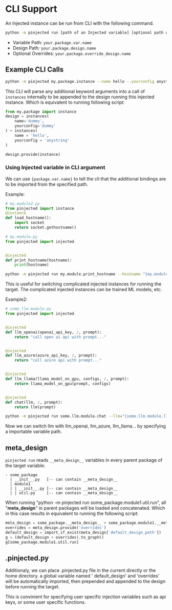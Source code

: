 # CLI Support

An Injected instance can be run from CLI with the following command.

```bash
python -m pinjected run [path of an Injected variable] [optional path of a Design variable] [Optional overrides for a design] --additional-bindings
```

- Variable Path: `your.package.var.name`
- Design Path: `your.package.design.name`
- Optional Overrides: `your.package.override_design.name`

## Example CLI Calls

```bash
python -m pinjected my.package.instance --name hello --yourconfig anystring
```

This CLI will parse any additional keyword arguments into a call of `instances` internally to be appended to the design
running this injected instance.
Which is equivalent to running following script:

```python
from my.package import instance
design = instances(
    name='dummy',
    yourconfig='dummy'
) + instances(
    name = 'hello',
    yourconfig = 'anystring'
)

design.provide(instance)
```

### Using Injected variable in CLI argument
We can use `{package.var.name}` to tell the cli that the additional bindings are to be imported from the specified path.

Example:

```python
# my.module2.py
from pinjected import instance
@instance
def load_hostname():
    import socket
    return socket.gethostname()
```

```python
# my.module.py
from pinjected import injected


@injected
def print_hostname(hostname):
    print(hostname)
```

```bash
python -m pinjected run my.module.print_hostname --hostname "{my.module2.load_hostname}"
```

This is useful for switching complicated injected instances for running the target. The complicated injected instances
can be trained ML models, etc.

Example2:

```python
# some.llm.module.py
from pinjected import injected


@injected
def llm_openai(openai_api_key, /, prompt):
    return "call open ai api with prompt..."


@injected
def llm_azure(azure_api_key, /, prompt):
    return "call azure api with prompt..."


@injected
def llm_llama(llama_model_on_gpu, configs, /, prompt):
    return llama_model_on_gpu(prompt, configs)


@injected
def chat(llm, /, prompt):
    return llm(prompt)
```

```bash
python -m pinjected run some.llm.module.chat --llm="{some.llm.module.llm_openai}" "hello!"
```

Now we can switch llm with llm_openai, llm_azure, llm_llama... by specifying a importable variable path.

## __meta_design__

`pinjected run` reads `__meta_design__` variables in every parent package of the target variable:

```
- some_package
  | __init__.py   [-- can contain __meta_design__
  | module1
  | | __init__.py [-- can contain __meta_design__
  | | util.py     [-- can contain __meta_design__
```

When running "python -m pinjected run some_package.module1.util.run", all "__meta_design__" in parent packages will be loaded and concatenated. 
Which in this case results in equivalent to running the following script:

```python
meta_design = some_package.__meta_design__ + some_package.module1.__meta_design + some_package.module1.util.__meta_design__
overrides = meta_design.provide('overrides')
default_design = import_if_exist(meta_design['default_design_path'])
g = (default_design + overrides).to_graph()
g[some_package.module1.util.run]
```


## .pinjected.py

Additionaly, we can place .pinjected.py file in the current directly or the home directory. a global variable named '
default_design' and 'overrides' will be automatically imported, then prepended and appended to the design before running
the target.

This is convinient for specifying user specific injection variables such as api keys, or some user specific functions.

